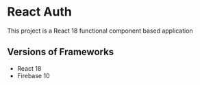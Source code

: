 # React Auth

This project is a React 18 functional component based application

## Versions of Frameworks

* React 18
* Firebase 10
